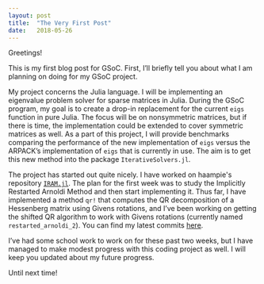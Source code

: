 ```yaml
---
layout: post
title:  "The Very First Post"
date:   2018-05-26
---
```


Greetings!

This is my first blog post for GSoC. First, I’ll briefly tell you about what I am planning on doing for my GSoC project.

My project concerns the Julia language. I will be implementing an eigenvalue problem solver for sparse matrices in Julia. During the GSoC program, my goal is to create a drop-in replacement for the current `eigs` function in pure Julia. The focus will be on nonsymmetric matrices, but if there is time, the implementation could be extended to cover symmetric matrices as well. As a part of this project, I will provide benchmarks comparing the performance of the new implementation of `eigs` versus the ARPACK’s implementation of `eigs` that is currently in use. The aim is to get this new method into the package `IterativeSolvers.jl`.

The project has started out quite nicely. I have worked on haampie's repository [`IRAM.jl`](https://github.com/haampie/IRAM.jl). The plan for the first week was to study the Implicitly Restarted Arnoldi Method and then start implementing it. Thus far, I have implemented a method `qr!` that computes the QR decomposition of a Hessenberg matrix using Givens rotations, and I’ve been working on getting the shifted QR algorithm to work with Givens rotations (currently named `restarted_arnoldi_2`). You can find my latest commits [here](https://github.com/NymanLauri/IRAM.jl/commits/restart-with-criterion).

I’ve had some school work to work on for these past two weeks, but I have managed to make modest progress with this coding project as well. I will keep you updated about my future progress. 

Until next time!
